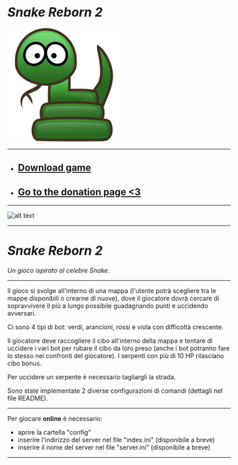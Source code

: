 
# *Snake Reborn 2* 

![alt text](https://github.com/Luke460/Snake-Reborn-2/blob/master/Snake_Reborn_Icon.png)

---

* ## [Download game](https://github.com/Luke460/Snake-Reborn-2/releases)

* ## [Go to the donation page <3](https://www.paypal.com/donate?hosted_button_id=WVSY5VX8TA4ZE)

---

![alt text](https://github.com/Luke460/Snake-Reborn-2/blob/master/demo.gif)

---

# *Snake Reborn 2* 
*Un gioco ispirato al celebre Snake*.

---

Il gioco si svolge all'interno di una mappa (l'utente potrà scegliere tra le mappe disponibili o crearne di nuove), dove il giocatore dovrà cercare di sopravvivere il più a lungo possibile guadagnando punti e uccidendo avversari.

Ci sono 4 tipi di bot: verdi, arancioni, rossi e viola con difficoltà crescente.

Il giocatore deve raccogliere il cibo all'interno della mappa e tentare di uccidere i vari bot per rubare il cibo da loro preso (anche i bot potranno fare lo stesso nei confronti del giocatore). I serpenti con più di 10 HP rilasciano cibo bonus.

Per uccidere un serpente è necessario tagliargli la strada.

Sono state implementate 2 diverse configurazioni di comandi (dettagli nel file README).

---

Per giocare **online** è necessario:

   * aprire la cartella "config"
   * inserire l'indirizzo del server nel file "index.ini" (disponibile a breve)
   * inserire il nome del server nel file "server.ini" (disponibile a breve)

---
